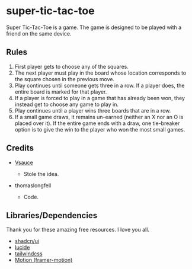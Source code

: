 # super-tic-tac-toe
Super Tic-Tac-Toe is a game. The game is designed to be played with a friend on the same device.

## Rules

1. First player gets to choose any of the squares.
2. The next player must play in the board whose location corresponds to the square chosen in the previous move.
3. Play continues until someone gets three in a row. If a player does, the entire board is marked for that player.
4. If a player is forced to play in a game that has already been won, they instead get to choose any game to play in.
5. Play continues until a player wins three boards that are in a row.
6. If a small game draws, it remains un-earned (neither an X nor an O is placed over it). If the entire game ends with a draw, one tie-breaker option is to give the win to the player who won the most small games.

## Credits

- [Vsauce](https://www.youtube.com/@Vsauce)
  - Stole the idea.
 
- thomaslongfell
  - Code.

## Libraries/Dependencies
Thank you for these amazing free resources. I love you all.

- [shadcn/ui](https://ui.shadcn.com/)
- [lucide](https://lucide.dev/)
- [tailwindcss](https://tailwindcss.com/)
- [Motion (framer-motion)](https://motion.dev/)
